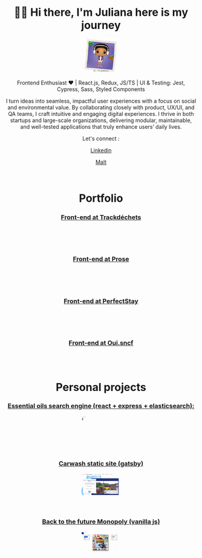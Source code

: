 <div align="center">

   <h1>👋🏽 Hi there, I'm Juliana here is my journey</h1>
   <img src="./assets/funkome.gif"  alt=""  width="90"  height="90"  />
   <br/>
   <p> Frontend Enthusiast ❤️ | React.js, Redux, JS/TS | UI & Testing: Jest, Cypress, Sass, Styled Components</p>
   <p>
   I turn ideas into seamless, impactful user experiences with a focus on social and environmental value.
   By collaborating closely with product, UX/UI, and QA teams, I craft intuitive and engaging digital experiences. I thrive in both startups and large-scale organizations, delivering modular, maintainable, and well-tested applications that truly enhance users’ daily lives.
   </p>
   
   <div>
    Let's connect : 
    <p><a href="https://www.linkedin.com/in/juliana-j-45500115b/">Linkedin </a></p>
    <p><a href="https://www.malt.fr/profile/julianajeanmarie">Malt</a></p>
   </div>
</div>
 <br/>
<div align="center">
   <h1>Portfolio</h1>

   <h3><a href="https://trackdechets.beta.gouv.fr/">Front-end at Trackdéchets </a></h3>

   <div>
      <img width="20%" alt="" src="https://github.com/user-attachments/assets/71d9370d-d5d1-418a-8a72-6fcf9cc87d3d" />
      <img width="20%" alt="" src="https://github.com/user-attachments/assets/2736ff4c-c74f-4cf8-b1c2-315e373466dd" />
   </div>
   <br/>
   <br/>

   <h3><a href="https://prose.com/">Front-end at Prose </a></h3>

   <div>
      <img width="20%" alt="" src="https://github.com/user-attachments/assets/320d13b6-e566-40f7-b66c-25b90d73a000" />
      <img width="20%" alt="" src="https://github.com/user-attachments/assets/fa7558a5-1327-46c6-a764-e2d546a1680b" />
      <img width="20%" alt="" src="https://github.com/user-attachments/assets/6ef68993-72d7-4d4d-bde6-25a85c50c64e" />
      <img width="20%" alt="" src="https://github.com/user-attachments/assets/ac340e9e-c879-4321-b3ca-6bdcfd74055b" />
      <img width="20%" alt="" src="https://github.com/user-attachments/assets/73a267ff-3d89-4be2-89c4-0b6f2e31eab2" />
   </div>

   <br/>
   <br/>

   <h3><a href="https://lacollection.airfrance.fr/fr-FR/listing">Front-end at PerfectStay</a></h3>

   <div>
      <img width="40%" alt="" src="https://github.com/user-attachments/assets/6326dfaf-d98b-4c98-a158-ab18a027d2f9" />
   </div>
   <br/>
   <br/>

   <h3><a href="https://www.oui.sncf">Front-end at Oui.sncf </a></h3>
   <div>
      <img width="40%" alt="" src="https://github.com/user-attachments/assets/f28bf820-5fd1-42ef-81d4-be275604e02c" />
   </div>
   <br/>
</div>

<div align="center">
   <h1>Personal projects </h1>

   <h3><a href="https://essentialy.herokuapp.com/">Essential oils search engine (react + express + elasticsearch): </a></h3>

   <div>
    <img src = "./assets/essentiallyDesktop.gif" alt="" width="20%" />
    <img src = "./assets/essentiallyMobile.gif" alt="" width="20%" />
   </div>
   <br/>
   <br/>

   <h3><a href="https://www.carwashautomateservice.fr/#accueil">Carwash static site (gatsby) </a></h3>
   <div>
    <img src = "./assets/carwashDesktop.gif" alt="" width="20%" />
    <img src = "./assets/carwashMobile.gif" alt="" width="20%"/>
   </div>
   <br/>
   <br/>

   <h3><a href="https://julianajm.github.io/back-to-the-future-monopoly/">Back to the future Monopoly (vanilla js)</a></h3>
   <div>
    <img src = "./assets/MonopolyDesktop.gif" alt="" width="20%" />
    <img src = "./assets/monopolyMobile.gif" alt="" width="20%"/>
   </div>
</div>

